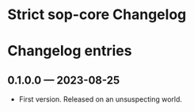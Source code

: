 # Strict sop-core Changelog

# Changelog entries

<a id='changelog-0.1.0.0'></a>
## 0.1.0.0 — 2023-08-25

* First version. Released on an unsuspecting world.

